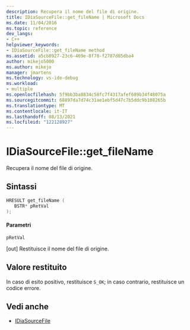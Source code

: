 ```yaml
---
description: Recupera il nome del file di origine.
title: IDiaSourceFile::get_fileName | Microsoft Docs
ms.date: 11/04/2016
ms.topic: reference
dev_langs:
- C++
helpviewer_keywords:
- IDiaSourceFile::get_fileName method
ms.assetid: a5cb8927-23c6-469e-8f78-f2787d85dba4
author: mikejo5000
ms.author: mikejo
manager: jmartens
ms.technology: vs-ide-debug
ms.workload:
- multiple
ms.openlocfilehash: 5f9bb3ba8834c58fc7f4317afef689b34f48075a
ms.sourcegitcommit: 68897da7d74c31ae1ebf5d47c7b5ddc9b108265b
ms.translationtype: MT
ms.contentlocale: it-IT
ms.lasthandoff: 08/13/2021
ms.locfileid: "122128927"
---
```

# <a name="idiasourcefileget_filename"></a>IDiaSourceFile::get_fileName
Recupera il nome del file di origine.

## <a name="syntax"></a>Sintassi

```C++
HRESULT get_fileName ( 
   BSTR* pRetVal
);
```

#### <a name="parameters"></a>Parametri
 `pRetVal`

[out] Restituisce il nome del file di origine.

## <a name="return-value"></a>Valore restituito
 In caso di esito positivo, restituisce `S_OK`; in caso contrario, restituisce un codice errore.

## <a name="see-also"></a>Vedi anche
- [IDiaSourceFile](../../debugger/debug-interface-access/idiasourcefile.md)
